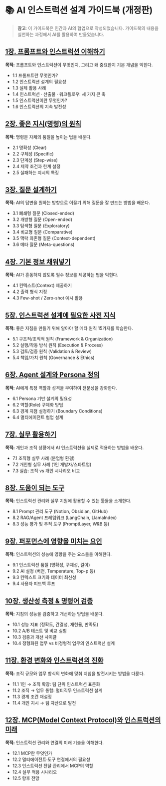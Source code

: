 # 📚 AI 인스트럭션 설계 가이드북 (개정판)

> **참고**: 이 가이드북은 인간과 AI의 협업으로 작성되었습니다. 가이드북의 내용을 실천하는 과정에서 AI를 활용하여 만들었습니다.

## [1장. 프롬프트와 인스트럭션 이해하기](01-introduction.md)
**목적:** 프롬프트와 인스트럭션이 무엇인지, 그리고 왜 중요한지 기본 개념을 익힌다.

- 1.1 프롬프트란 무엇인가?
- 1.2 인스트럭션 설계의 필요성
- 1.3 실제 활용 사례
- 1.4 인스트럭션 · 산출물 · 워크플로우: 세 가지 큰 축
- 1.5 인스트럭션이란 무엇인가?
- 1.6 인스트럭션의 지속 발전성

## [2장. 좋은 지시(명령)의 원칙](02-good-instructions.md)
**목적:** 명령문 자체의 품질을 높이는 법을 배운다.

- 2.1 명확성 (Clear)
- 2.2 구체성 (Specific)
- 2.3 단계성 (Step-wise)
- 2.4 제약 조건과 한계 설정
- 2.5 실패하는 지시의 특징

## [3장. 질문 설계하기](03-questions.md)
**목적:** AI의 답변을 원하는 방향으로 이끌기 위해 질문을 잘 만드는 방법을 배운다.

- 3.1 폐쇄형 질문 (Closed-ended)
- 3.2 개방형 질문 (Open-ended)
- 3.3 탐색형 질문 (Exploratory)
- 3.4 비교형 질문 (Comparative)
- 3.5 맥락 의존형 질문 (Context-dependent)
- 3.6 메타 질문 (Meta-questions)

## [4장. 기본 정보 채워넣기](04-context.md)
**목적:** AI가 혼동하지 않도록 필수 정보를 제공하는 법을 익힌다.

- 4.1 컨텍스트(Context) 제공하기
- 4.2 출력 형식 지정
- 4.3 Few-shot / Zero-shot 예시 활용

## [5장. 인스트럭션 설계에 필요한 사전 지식](05-meta-principles.md)
**목적:** 좋은 지침을 만들기 위해 알아야 할 메타 원칙 15가지를 학습한다.

- 5.1 구조적/조직적 원칙 (Framework & Organization)
- 5.2 실행/작동 방식 원칙 (Execution & Process)
- 5.3 검토/검증 원칙 (Validation & Review)
- 5.4 책임/가치 원칙 (Governance & Ethics)

## [6장. Agent 설계와 Persona 정의](06-agent-persona.md)
**목적:** AI에게 특정 역할과 성격을 부여하여 전문성을 강화한다.

- 6.1 Persona 기반 설계의 필요성
- 6.2 역할(Role) 구체화 방법
- 6.3 경계 지점 설정하기 (Boundary Conditions)
- 6.4 멀티에이전트 협업 설계

## [7장. 실무 활용하기](07-practical.md)
**목적:** 개인과 조직 상황에서 AI 인스트럭션을 실제로 적용하는 방법을 배운다.

- 7.1 조직형 실무 사례 (분업형 환경)
- 7.2 개인형 실무 사례 (1인 개발자/스타트업)
- 7.3 실습: 조직 vs 개인 시나리오 비교

## [8장. 도움이 되는 도구](08-tools.md)
**목적:** 인스트럭션 관리와 실무 지원에 활용할 수 있는 툴들을 소개한다.

- 8.1 Prompt 관리 도구 (Notion, Obsidian, GitHub)
- 8.2 RAG/Agent 프레임워크 (LangChain, LlamaIndex)
- 8.3 성능 평가 및 추적 도구 (PromptLayer, W&B 등)

## [9장. 퍼포먼스에 영향을 미치는 요인](09-performance.md)
**목적:** 인스트럭션의 성능에 영향을 주는 요소들을 이해한다.

- 9.1 인스트럭션 품질 (명확성, 구체성, 길이)
- 9.2 AI 설정 (버전, Temperature, Top-p 등)
- 9.3 컨텍스트 크기와 데이터 최신성
- 9.4 사용자 피드백 루프

## [10장. 생산성 측정 & 명령어 검증](10-productivity.md)
**목적:** 지침의 성능을 검증하고 개선하는 방법을 배운다.

- 10.1 성능 지표 (정확도, 간결성, 재현율, 만족도)
- 10.2 A/B 테스트 및 비교 실험
- 10.3 검증과 개선 사이클
- 10.4 정형화된 업무 vs 비정형적 업무의 인스트럭션 설계

## [11장. 환경 변화와 인스트럭션의 진화](11-evolution.md)
**목적:** 조직 규모와 업무 방식의 변화에 맞춰 지침을 발전시키는 방법을 다룬다.

- 11.1 1인 → 조직 확장: 팀 단위 인스트럭션 표준화
- 11.2 조직 → 업무 통합: 멀티직무 인스트럭션 설계
- 11.3 경계 조건 재설정
- 11.4 개인 지시 → 팀 자산으로 발전

## [12장. MCP(Model Context Protocol)와 인스트럭션의 미래](12-mcp-future.md)
**목적:** 인스트럭션 관리와 연결의 미래 기술을 이해한다.

- 12.1 MCP란 무엇인가
- 12.2 멀티에이전트·도구 연결에서의 필요성
- 12.3 인스트럭션 전달·관리에서 MCP의 역할
- 12.4 실무 적용 시나리오
- 12.5 향후 전망
